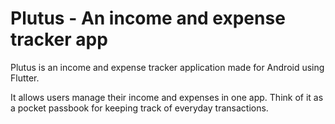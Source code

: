 # Plutus - An income and expense tracker app

Plutus is an income and expense tracker application made for Android using Flutter.

It allows users manage their income and expenses in one app. Think of it as a pocket passbook for keeping track of everyday transactions.

